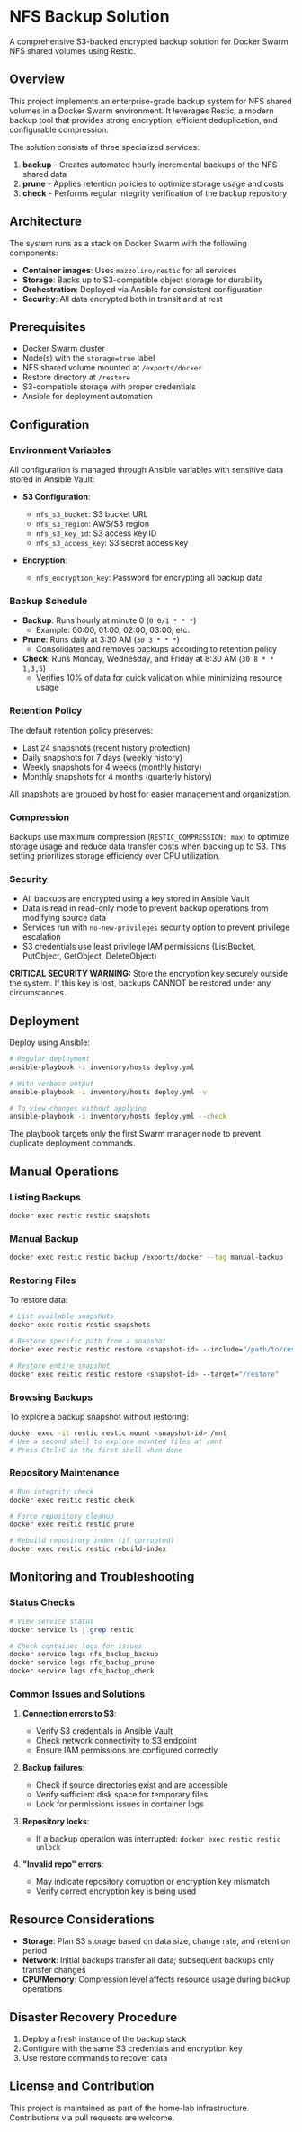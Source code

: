 # NFS Backup Solution

A comprehensive S3-backed encrypted backup solution for Docker Swarm NFS shared volumes using Restic.

## Overview

This project implements an enterprise-grade backup system for NFS shared volumes in a Docker Swarm environment. It leverages Restic, a modern backup tool that provides strong encryption, efficient deduplication, and configurable compression.

The solution consists of three specialized services:
1. **backup** - Creates automated hourly incremental backups of the NFS shared data
2. **prune** - Applies retention policies to optimize storage usage and costs
3. **check** - Performs regular integrity verification of the backup repository

## Architecture

The system runs as a stack on Docker Swarm with the following components:
- **Container images**: Uses `mazzolino/restic` for all services
- **Storage**: Backs up to S3-compatible object storage for durability
- **Orchestration**: Deployed via Ansible for consistent configuration
- **Security**: All data encrypted both in transit and at rest

## Prerequisites

- Docker Swarm cluster
- Node(s) with the `storage=true` label
- NFS shared volume mounted at `/exports/docker`
- Restore directory at `/restore`
- S3-compatible storage with proper credentials
- Ansible for deployment automation

## Configuration

### Environment Variables

All configuration is managed through Ansible variables with sensitive data stored in Ansible Vault:

- **S3 Configuration**:
  - `nfs_s3_bucket`: S3 bucket URL
  - `nfs_s3_region`: AWS/S3 region
  - `nfs_s3_key_id`: S3 access key ID
  - `nfs_s3_access_key`: S3 secret access key

- **Encryption**:
  - `nfs_encryption_key`: Password for encrypting all backup data

### Backup Schedule

- **Backup**: Runs hourly at minute 0 (`0 0/1 * * *`)
  - Example: 00:00, 01:00, 02:00, 03:00, etc.
- **Prune**: Runs daily at 3:30 AM (`30 3 * * *`)
  - Consolidates and removes backups according to retention policy
- **Check**: Runs Monday, Wednesday, and Friday at 8:30 AM (`30 8 * * 1,3,5`)
  - Verifies 10% of data for quick validation while minimizing resource usage

### Retention Policy

The default retention policy preserves:
- Last 24 snapshots (recent history protection)
- Daily snapshots for 7 days (weekly history)
- Weekly snapshots for 4 weeks (monthly history)
- Monthly snapshots for 4 months (quarterly history)

All snapshots are grouped by host for easier management and organization.

### Compression

Backups use maximum compression (`RESTIC_COMPRESSION: max`) to optimize storage usage and reduce data transfer costs when backing up to S3. This setting prioritizes storage efficiency over CPU utilization.

### Security

- All backups are encrypted using a key stored in Ansible Vault
- Data is read in read-only mode to prevent backup operations from modifying source data
- Services run with `no-new-privileges` security option to prevent privilege escalation
- S3 credentials use least privilege IAM permissions (ListBucket, PutObject, GetObject, DeleteObject)

**CRITICAL SECURITY WARNING:** Store the encryption key securely outside the system. If this key is lost, backups CANNOT be restored under any circumstances.

## Deployment

Deploy using Ansible:

```bash
# Regular deployment
ansible-playbook -i inventory/hosts deploy.yml

# With verbose output
ansible-playbook -i inventory/hosts deploy.yml -v

# To view changes without applying
ansible-playbook -i inventory/hosts deploy.yml --check
```

The playbook targets only the first Swarm manager node to prevent duplicate deployment commands.

## Manual Operations

### Listing Backups

```bash
docker exec restic restic snapshots
```

### Manual Backup

```bash
docker exec restic restic backup /exports/docker --tag manual-backup
```

### Restoring Files

To restore data:

```bash
# List available snapshots
docker exec restic restic snapshots

# Restore specific path from a snapshot
docker exec restic restic restore <snapshot-id> --include="/path/to/restore" --target="/restore"

# Restore entire snapshot
docker exec restic restic restore <snapshot-id> --target="/restore"
```

### Browsing Backups

To explore a backup snapshot without restoring:

```bash
docker exec -it restic restic mount <snapshot-id> /mnt
# Use a second shell to explore mounted files at /mnt
# Press Ctrl+C in the first shell when done
```

### Repository Maintenance

```bash
# Run integrity check
docker exec restic restic check

# Force repository cleanup
docker exec restic restic prune

# Rebuild repository index (if corrupted)
docker exec restic restic rebuild-index
```

## Monitoring and Troubleshooting

### Status Checks

```bash
# View service status
docker service ls | grep restic

# Check container logs for issues
docker service logs nfs_backup_backup
docker service logs nfs_backup_prune
docker service logs nfs_backup_check
```

### Common Issues and Solutions

1. **Connection errors to S3**:
   - Verify S3 credentials in Ansible Vault
   - Check network connectivity to S3 endpoint
   - Ensure IAM permissions are configured correctly

2. **Backup failures**:
   - Check if source directories exist and are accessible
   - Verify sufficient disk space for temporary files
   - Look for permissions issues in container logs

3. **Repository locks**:
   - If a backup operation was interrupted: `docker exec restic restic unlock`

4. **"Invalid repo" errors**:
   - May indicate repository corruption or encryption key mismatch
   - Verify correct encryption key is being used

## Resource Considerations

- **Storage**: Plan S3 storage based on data size, change rate, and retention period
- **Network**: Initial backups transfer all data; subsequent backups only transfer changes
- **CPU/Memory**: Compression level affects resource usage during backup operations

## Disaster Recovery Procedure

1. Deploy a fresh instance of the backup stack
2. Configure with the same S3 credentials and encryption key
3. Use restore commands to recover data

## License and Contribution

This project is maintained as part of the home-lab infrastructure. Contributions via pull requests are welcome.
